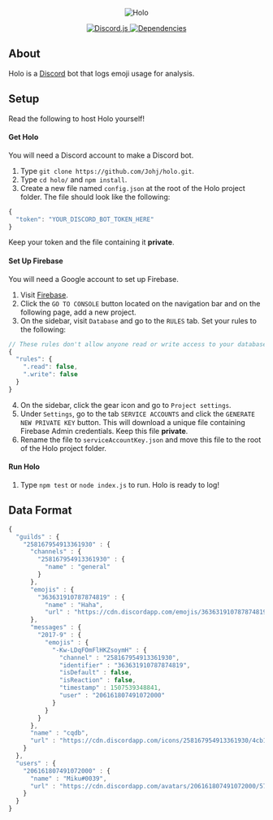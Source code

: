 <div align="center">
  <p>
    <img src="https://raw.githubusercontent.com/Johj/holo/master/assets/holo_banner.png" title="Holo" />
  </p>

  <a href="https://www.npmjs.com/package/discord.js">
    <img src="https://img.shields.io/badge/discord.js-v11.2.1-blue.svg" title="Discord.js" />
  </a>
  <a href="https://david-dm.org/Johj/holo">
    <img src="https://img.shields.io/david/Johj/holo.svg" title="Dependencies" />
  </a>
</div>

## About
Holo is a [Discord](https://discordapp.com/) bot that logs emoji usage for analysis.

## Setup
Read the following to host Holo yourself!

#### Get Holo
You will need a Discord account to make a Discord bot.

1. Type `git clone https://github.com/Johj/holo.git`.
2. Type `cd holo/` and `npm install`.
3. Create a new file named `config.json` at the root of the Holo project folder. The file should look like the following:
```js
{
  "token": "YOUR_DISCORD_BOT_TOKEN_HERE"
}
```
Keep your token and the file containing it **private**.

#### Set Up Firebase
You will need a Google account to set up Firebase.

1. Visit [Firebase](https://firebase.google.com/).
2. Click the `GO TO CONSOLE` button located on the navigation bar and on the following page, add a new project.
3. On the sidebar, visit `Database` and go to the `RULES` tab. Set your rules to the following:
```js
// These rules don't allow anyone read or write access to your database
{
  "rules": {
    ".read": false,
    ".write": false
  }
}
```
4. On the sidebar, click the gear icon and go to `Project settings`.
5. Under `Settings`, go to the tab `SERVICE ACCOUNTS` and click the `GENERATE NEW PRIVATE KEY` button. This will download a unique file containing Firebase Admin credentials. Keep this file **private**.
6. Rename the file to `serviceAccountKey.json` and move this file to the root of the Holo project folder.

#### Run Holo
1. Type `npm test` or `node index.js` to run. Holo is ready to log!

## Data Format
```js
{
  "guilds" : {
    "258167954913361930" : {
      "channels" : {
        "258167954913361930" : {
          "name" : "general"
        }
      },
      "emojis" : {
        "363631910787874819" : {
          "name" : "Haha",
          "url" : "https://cdn.discordapp.com/emojis/363631910787874819.png"
      },
      "messages" : {
        "2017-9" : {
          "emojis" : {
            "-Kw-LDqFOmFlHKZsoymH" : {
              "channel" : "258167954913361930",
              "identifier" : "363631910787874819",
              "isDefault" : false,
              "isReaction" : false,
              "timestamp" : 1507539348841,
              "user" : "206161807491072000"
            }
          }
        }
      },
      "name" : "cqdb",
      "url" : "https://cdn.discordapp.com/icons/258167954913361930/4cb15bdf376886559a8f8159d4aaa779.jpg"
    }
  },
  "users" : {
    "206161807491072000" : {
      "name" : "Miku#0039",
      "url" : "https://cdn.discordapp.com/avatars/206161807491072000/5720fe7b23f79105d764d6d1ca8cad88.png?size=2048"
    }
  }
}
```